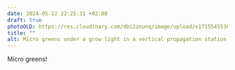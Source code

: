 ```yaml
---
date: 2024-05-12 22:25:31 +02:00
draft: true
photoOLD: https://res.cloudinary.com/dbi2zounq/image/upload/v1715545530/erd6mssj0ezynipzel5r.jpg
title: ""
alt: Micro greens under a grow light in a vertical propagation station
---
```


Micro greens!
